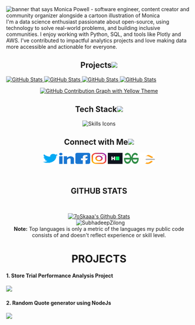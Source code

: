 <img src="https://github.com/user-attachments/assets/bec3705e-a6ed-4eab-8651-ba9379f6774f" alt="banner that says Monica Powell - software engineer, content creator and community organizer alongside a cartoon illustration of Monica">
I'm a data science enthusiast passionate about open-source, using technology to solve real-world problems, and building inclusive communities. I enjoy working with Python, SQL, and tools like Plotly and AWS. I’ve contributed to impactful analytics projects and love making data more accessible and actionable for everyone.
<h2 align="center" id="tech-stack">Projects<img src="https://media2.giphy.com/media/QssGEmpkyEOhBCb7e1/giphy.gif?cid=ecf05e47a0n3gi1bfqntqmob8g9aid1oyj2wr3ds3mg700bl&amp;rid=giphy.gif" width="32px"></h2>
<div>
  <p>
    <a href="https://github.com/Bubu02/Pizza_Sales_Analysis.git">
      <img src="https://github-readme-stats.vercel.app/api/pin/?username=Bubu02&amp;repo=Pizza_Sales_Analysis" alt="GitHub Stats">
    </a>
    <a href="https://github.com/Bubu02/Play_Store_Data_Analysis.git">
      <img src="https://github-readme-stats.vercel.app/api/pin/?username=Bubu02&amp;repo=Play_Store_Data_Analysis" alt="GitHub Stats">
    </a>
    <a href="https://github.com/Bubu02/Store_Trial_Performance_Analysis_Project.git">
      <img src="https://github-readme-stats.vercel.app/api/pin/?username=Bubu02&amp;repo=Store_Trial_Performance_Analysis_Project" alt="GitHub Stats">
    </a>
    <a href="https://github.com/Bubu02/Real_or_AI_Generated_Image_Detection.git">
      <img src="https://github-readme-stats.vercel.app/api/pin/?username=Bubu02&amp;repo=Real_or_AI_Generated_Image_Detection" alt="GitHub Stats">
    </a>
  </p>
<!-- Yellow Contribution Calendar -->
<p align="center">
  <a href="https://github.com/Bubu02">
    <img src="https://github-readme-activity-graph.vercel.app/graph?username=Bubu02&bg_color=000000&color=FFFF00&line=FFDD00&point=FFFF00&area=true&hide_border=true" alt="GitHub Contribution Graph with Yellow Theme">
  </a>
</p>

<h2 align="center" id="tech-stack">Tech Stack<img src="https://media2.giphy.com/media/QssGEmpkyEOhBCb7e1/giphy.gif?cid=ecf05e47a0n3gi1bfqntqmob8g9aid1oyj2wr3ds3mg700bl&amp;rid=giphy.gif" width="32px"></h2>
<div align="center">
  <img src="https://skillicons.dev/icons?i=python,sqlite,tensorflow,sklearn,ubuntu,powershell,postgres,opencv,mysql,git,docker,aws" alt="Skills Icons" />
</div>
<h2 align="center" id="tech-stack">Connect with Me<img src="https://media.giphy.com/media/iY8CRBdQXODJSCERIr/giphy.gif" width="30px"></h2>
<p align="center">
<a href="https://twitter.com/subhadeepzilong" target="blank"><img align="center" src="https://raw.githubusercontent.com/SubhadeepZilong/SubhadeepZilong/main/icons/Social/twitter.svg" alt="subhadeepzilong" height="30" width="40"></a>
<a href="https://linkedin.com/in/subhadeep-chakraborty-b341a8191" target="blank"><img align="center" src="https://raw.githubusercontent.com/SubhadeepZilong/SubhadeepZilong/main/icons/Social/linked-in-alt.svg" alt="subhadeep-chakraborty-b341a8191" height="30" width="40"></a>
<a href="https://fb.com/subhadeep.chakraborty.555" target="blank"><img align="center" src="https://raw.githubusercontent.com/SubhadeepZilong/SubhadeepZilong/main/icons/Social/facebook.svg" alt="subhadeep.chakraborty.555" height="30" width="40"></a>
<a href="https://instagram.com/subhadeepzilong" target="blank"><img align="center" src="https://raw.githubusercontent.com/SubhadeepZilong/SubhadeepZilong/main/icons/Social/instagram.svg" alt="subhadeepzilong" height="30" width="40"></a>
<a href="https://www.hackerrank.com/subhadeepchakra3" target="blank"><img align="center" src="https://raw.githubusercontent.com/SubhadeepZilong/SubhadeepZilong/main/icons/Social/hackerrank.svg" alt="subhadeepchakra3" height="30" width="40"></a>
<a href="https://auth.geeksforgeeks.org/user/subhadeepchakraborty555" target="blank"><img align="center" src="https://raw.githubusercontent.com/SubhadeepZilong/SubhadeepZilong/main/icons/Social/geeks-for-geeks.svg" alt="subhadeepchakraborty555" height="30" width="40"></a>
<a href="https://leetcode.com/subhadeepchakraborty555/" target="blank"><img align="center" src="https://raw.githubusercontent.com/SubhadeepZilong/SubhadeepZilong/main/icons/Social/leet-code.svg" alt="subhadeepchakraborty555" height="30" width="40"></a>
</p>
<br>

 <h2 align="center" id="zap-github-stats">GITHUB STATS</h2>
  <br>
  <p align="center">
    <a href="https://github.com/anuraghazra/github-readme-stats"><img alt="7oSkaaa's Github Stats" src="https://github-readme-stats.vercel.app/api?username=Bubu02&amp;show_icons=true&amp;count_private=true&amp;theme=algolia" height="192px"></a>
<br>
  &nbsp;
	  <img src="https://github-readme-stats.vercel.app/api/top-langs?username=Bubu02&amp;langs_count=10&amp;show_icons=true&amp;locale=en&amp;layout=compact&amp;theme=algolia" alt="SubhadeepZilong" height="192px">
  <br>
  <b>Note:</b> Top languages is only a metric of the languages my public code consists of and doesn't reflect experience or skill level.
  </p>

<h1 align="center">PROJECTS</h1>
<h4>1. Store Trial Performance Analysis Project
 </h4>
<p><a href="https://github.com/Bubu02/Store_Trial_Performance_Analysis_Project.git" target="blank"><img src="https://github.com/user-attachments/assets/c5edefff-34f2-4f97-ac57-35bf6ae3a6b1"></a></p>
<h4>2. Random Quote generator using NodeJs </h4>
<p><a href="https://github.com/Bubu02/Pizza_Sales_Analysis.git" target="blank"><img src="https://github.com/user-attachments/assets/22d17e46-fba2-4645-a69b-19b2a20ada4c"></a></p>
